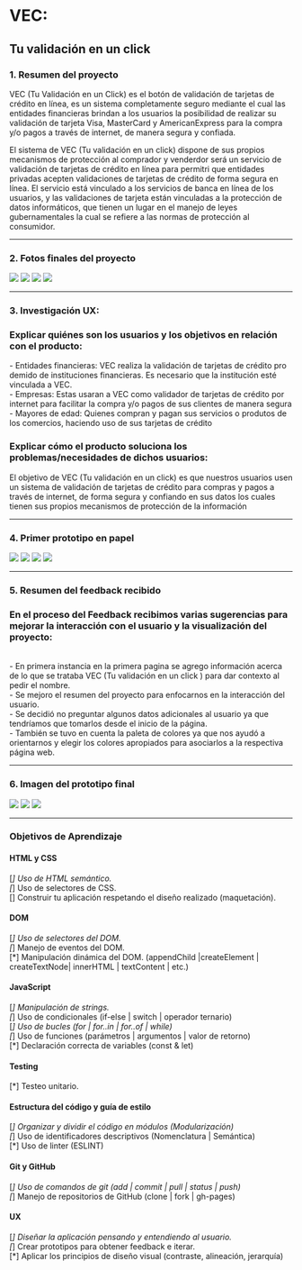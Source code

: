 # VEC:
## Tu validación en un click

### 1. Resumen del proyecto
   <p> VEC (Tu Validación en un Click) es el botón de validación de tarjetas de crédito en línea, es un sistema
     completamente seguro mediante el cual las entidades financieras brindan a los usuarios la posibilidad de
     realizar su validación de tarjeta Visa, MasterCard y AmericanExpress para la compra y/o pagos a través de 
     internet, de manera segura y confiada. </p>
      
   <p> El sistema de VEC (Tu validación en un click) dispone de sus propios mecanismos de protección al comprador 
     y venderdor será un servicio de validación de tarjetas de crédito en línea para permitri que entidades
     privadas acepten validaciones de tarjetas de crédito de forma segura en línea. El servicio está vinculado a 
     los servicios de banca en línea de los usuarios, y las validaciones de tarjeta están vinculadas a la protección 
     de datos informáticos, que tienen un lugar en el manejo de leyes gubernamentales la cual se refiere a las normas
     de protección al consumidor. </p>

***

### 2. Fotos finales del proyecto
<img src="./img/PrototipoDeAlta1.PNG"> 
<img src="./img/PrototipoDeAlta2.PNG"> 
<img src="./img/PrototipoDeAlta3.PNG"> 
<img src="./img/PrototipoDeAlta4.PNG"> 
 
***

### 3. Investigación UX:
 <h3> Explicar quiénes son los usuarios y los objetivos en relación con el producto:</h3>
  - Entidades financieras: VEC realiza la validación de tarjetas de crédito pro demido de instituciones financieras. Es necesario que la institución esté vinculada a VEC. <br>
- Empresas: Estas usaran a VEC como validador de tarjetas de crédito por internet para facilitar la compra y/o pagos de sus clientes de manera segura <br>
  - Mayores de edad: Quienes compran y pagan sus servicios o produtos de los comercios, haciendo uso de sus tarjetas de crédito <br>

 <h3> Explicar cómo el producto soluciona los problemas/necesidades de dichos usuarios:</h3>
    El objetivo de VEC (Tu validación en un click) es que nuestros usuarios usen un sistema de validación de tarjetas de crédito para compras y pagos a través de internet, de forma segura y confiando en sus datos los cuales tienen sus propios mecanismos de protección de  la información <br>
  
***

 ### 4. Primer prototipo en papel
 <img src="./img/PrototipoDeBaja1.jpg"> 
 <img src="./img/PrototipoDeBaja2.jpg"> 
 <img src="./img/PrototipoDeBaja3.jpg"> 
 <img src="./img/PrototipoDeBaja4.jpg"> <br>

 ***

 ### 5. Resumen del feedback recibido
 <h3> En el proceso del Feedback recibimos varias sugerencias para mejorar la interacción con el usuario y la  visualización del proyecto: </h3><br>
- En primera instancia  en la primera pagina se agrego información acerca de lo que se trataba VEC (Tu validación en un click ) para dar contexto al pedir el nombre.<br>
- Se  mejoro  el resumen del proyecto  para enfocarnos en la interacción del usuario.<br>
- Se decidió  no preguntar algunos datos adicionales al usuario ya que tendríamos que tomarlos desde el inicio de la página.<br>
- También se tuvo en cuenta la paleta de colores ya que nos ayudó a orientarnos y elegir los colores apropiados para asociarlos a la respectiva página web.  <br>

***

 ### 6. Imagen del prototipo final
 <img src="./img/pagina1.PNG"> 
 <img src="./img/pagina2.PNG"> 
 <img src="./img/pagina3.PNG"> 
 
 ***

 ### Objetivos de Aprendizaje 
 #### HTML y CSS
 [*] Uso de HTML semántico. <br>
 [*] Uso de selectores de CSS. <br>
 [] Construir tu aplicación respetando el diseño realizado (maquetación).
#### DOM
[*] Uso de selectores del DOM. <br>
[*] Manejo de eventos del DOM. <br>
[*] Manipulación dinámica del DOM. (appendChild |createElement | createTextNode| innerHTML | textContent | etc.) <br>
#### JavaScript
[*] Manipulación de strings. <br>
[*] Uso de condicionales (if-else | switch | operador ternario) <br>
[*] Uso de bucles (for | for..in | for..of | while) <br>
[*] Uso de funciones (parámetros | argumentos | valor de retorno) <br>
[*] Declaración correcta de variables (const & let) <br>
#### Testing
[*] Testeo unitario. <br>

#### Estructura del código y guía de estilo
[*] Organizar y dividir el código en módulos (Modularización)<br>
[*] Uso de identificadores descriptivos (Nomenclatura | Semántica) <br>
[*] Uso de linter (ESLINT)
#### Git y GitHub
[*] Uso de comandos de git (add | commit | pull | status | push) <br>
[*] Manejo de repositorios de GitHub (clone | fork | gh-pages) <br>
#### UX
 [*] Diseñar la aplicación pensando y entendiendo al usuario. <br>
 [*] Crear prototipos para obtener feedback e iterar. <br>
 [*] Aplicar los principios de diseño visual (contraste,  alineación, jerarquía)

